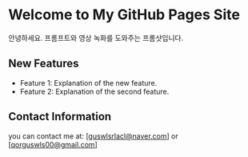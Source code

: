 # Welcome to My GitHub Pages Site

안녕하세요. 프롬프트와 영상 녹화를 도와주는 프롬샷입니다.

## New Features 
- Feature 1: Explanation of the new feature.
- Feature 2: Explanation of the second feature.

## Contact Information
you can contact me at: [guswlsrlacl@naver.com] or [qorguswls00@gmail.com]

<link rel="stylesheet" href="styles.css">


